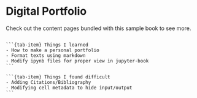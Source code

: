 # Digital Portfolio

Check out the content pages bundled with this sample book to see more.

```{tableofcontents}
```

````{tab-set}
```{tab-item} Things I learned
- How to make a personal portfolio
- Format texts using markdown
- Modify ipynb files for proper view in jupyter-book
```

```{tab-item} Things I found difficult
- Adding Citations/Bibliography
- Modifying cell metadata to hide input/output
```
````
